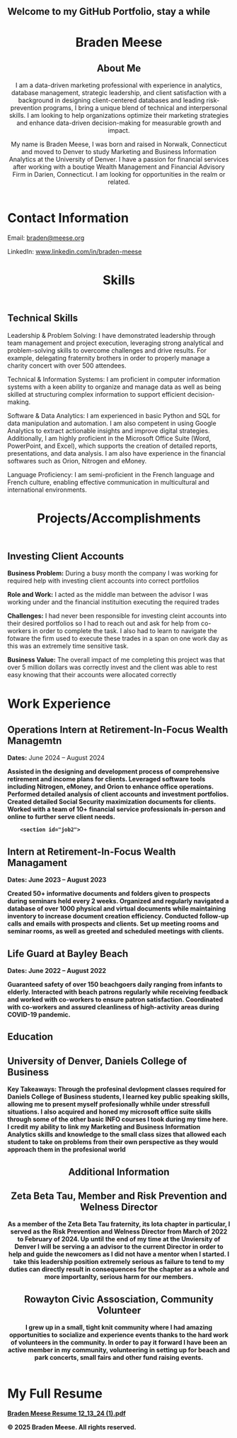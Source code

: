 ## Welcome to my GitHub Portfolio, stay a while


<html lang="en">
<head>
  <meta charset="UTF-8">
  <meta name="viewport" content="width=device-width, initial-scale=1.0">
  <link rel="stylesheet" href="style.css">
</head>
<body>
  <header>
    <h1>Braden Meese</h1>
    <h2>About Me</h2>
    <p class="brand-statement">I am a data-driven marketing professional with experience in analytics, database management, strategic leadership, and client satisfaction with a background in designing client-centered databases and leading risk-prevention programs, I bring a unique blend of technical and interpersonal skills. I am looking to help organizations optimize their marketing strategies and enhance data-driven decision-making for measurable growth and impact.</p>
     <main>
    <section id="about">
      <p>My name is Braden Meese, I was born and raised in Norwalk, Connecticut and moved to Denver to study Marketing and Business Information Analytics at the University of Denver. I have a passion for financial services after working with a boutiqe Wealth Management and Financial Advisory Firm in Darien, Connecticut. I am looking for opportunities in the realm or related.</p>
 
  </header>
  

    
  <html>
<head>
  <meta charset="UTF-8">
  
</head>
<body>
  <h1>Contact Information</h1>
  <p>Email: <a href="mailto:braden@meese.org">braden@meese.org</a></p>
  <p>LinkedIn: <a href="https://www.linkedin.com/in/braden-meese" target="_blank">www.linkedin.com/in/braden-meese</a></p>
</body>
</html>
  </main>
  
 <html lang="en">
<head>
  <meta charset="UTF-8">
  <meta name="viewport" content="width=device-width, initial-scale=1.0">

  <link rel="stylesheet" href="style.css">
</head>
<body>
  <header>
    <h1>Skills</h1>
   
  </header>
  
  <main>
    <section id="technical-skills">
      <h2>Technical Skills</h2>
      <p>Leadership & Problem Solving:
I have demonstrated leadership through team management and project execution, leveraging strong analytical and problem-solving skills to overcome challenges and drive results. For example, delegating fraternity brothers in order to properly manage a charity concert with over 500 attendees. 

Technical & Information Systems:
I am proficient in computer information systems with a keen ability to organize and manage data as well as being skilled at structuring complex information to support efficient decision-making.

Software & Data Analytics:
I am experienced in basic Python and SQL for data manipulation and automation. I am also competent in using Google Analytics to extract actionable insights and improve digital strategies. Additionally, I am highly proficient in the Microsoft Office Suite (Word, PowerPoint, and Excel), which supports the creation of detailed reports, presentations, and data analysis. I am also have experience in the financial softwares such as Orion, Nitrogen and eMoney. 

Language Proficiency:
I am semi-proficient in the French language and French culture, enabling effective communication in multicultural and international environments.</p>
    </section>
    


<html lang="en">
<head>
  <meta charset="UTF-8">
  <meta name="viewport" content="width=device-width, initial-scale=1.0">
  <link rel="stylesheet" href="style.css">
</head>
<body>
  <header>
    <h1>Projects/Accomplishments</h1>
    <nav>
      <ul> 
  </header>
   <main>
    <section id="project1">
      <h2>Investing Client Accounts</h2>
      <p><strong>Business Problem:</strong> During a busy month the company I was working for required help with investing client accounts into correct portfolios</p>
      <p><strong>Role and Work:</strong> I acted as the middle man between the advisor I was working under and the financial instituition executing the required trades</p>
      <p><strong>Challenges:</strong> I had never been responsible for investing cleint accounts into their desired portfolios so I had to reach out and ask for help from co-workers in order to complete the task. I also had to learn to navigate the fotware the firm used to execute these trades in a span on one work day as this was an extremely time sensitive task.</p>
      <p><strong>Business Value:</strong> The overall impact of me completing this project was that over 5 million dollars was correctly invest and the client was able to rest easy knowing that their accounts were allocated correctly </p>
    </section>

<html lang="en">
<head>
  <meta charset="UTF-8">
  <meta name="viewport" content="width=device-width, initial-scale=1.0">
  
   
  <h1>Work Experience</h1>  
  <main>
    <section id="job1">
      <h2>Operations Intern at Retirement-In-Focus Wealth Managemtn</h2>
      <p><strong>Dates:</strong> June 2024 – August 2024</p>
      <p><strong>
      Assisted in the designing and development process of comprehensive retirement and income plans for clients.
      Leveraged software tools including Nitrogen, eMoney, and Orion to enhance office operations.
      Performed detailed analysis of client accounts and investment portfolios.
      Created detailed Social Security maximization documents for clients.
      Worked with a team of 10+ financial service professionals in-person and online to further serve client needs.</p>
     
    
        <section id="job2">
  <h2>Intern at Retirement-In-Focus Wealth Managament</h2>
  <p><strong>Dates:</strong> June 2023 – August 2023</p>
  <p><strong>
    Created 50+ informative documents and folders given to prospects during seminars held every 2 weeks.
Organized and regularly navigated a database of over 1000 physical and virtual documents while maintaining
inventory to increase document creation efficiency.
Conducted follow-up calls and emails with prospects and clients.
Set up meeting rooms and seminar rooms, as well as greeted and scheduled meetings with clients.</p>

  <h2>Life Guard at Bayley Beach</h2>
  <p><strong>Dates:</strong> June 2022 – August 2022</p>
  <p><strong>Guaranteed safety of over 150 beachgoers daily ranging from infants to elderly. 
Interacted with beach patrons regularly while receiving feedback and worked with co-workers to ensure patron
satisfaction.
Coordinated with co-workers and assured cleanliness of high-activity areas during COVID-19 pandemic.</p>
 
    
 <h1>Education</h1>

  <main>
    <section id="course1">
      <h2>University of Denver, Daniels College of Business</h2>
      <p><strong>Key Takeaways:</strong> Through the profesinal devlopment classes required for Daniels College of Business students, I learned key public speaking skills, allowing me to present myself profesionally whhile under stressfull situations. I also acquired and honed my microsoft office suite skills through some of the other basic INFO courses I took during my time here. I credit my ability to link my Marketing and Business Information Analytics skills and knowledge to the small class sizes that allowed each student to take on problems from their own perspective as they would approach them in the profesional world</p>
    </section>
    
<header>
    <h1>Additional Information</h1>
   
  <main>
    <section id="extra-content">
      <h2>Zeta Beta Tau, Member and Risk Prevention and Welness Director</h2>
      <p>As a member of the Zeta Beta Tau fraternity, its Iota chapter in particular, I served as the Risk Prevention and Welness Director from March of 2022 to February of 2024. Up until the end of my time at the Unviersity of Denver I will be serving a an advisor to the current Director in order to help and guide the newcomers as I did not have a mentor when I started. I take this leadership position extremely serious as failure to tend to my duties can directly result in consequences for the chapter as a whole and more importanlty, serious harm for our members. </p>
    </section>
    
  <h2>Rowayton Civic Assosciation, Community Volunteer</h2>
      <p>I grew up in a small, tight knit community where I had amazing opportunities to socialize and experience events thanks to the hard work of volunteers in the community. In order to pay it forward I have been an active member in my community, volunteering in setting up for beach and park concerts, small fairs and other fund raising events. </p>
    </section>
  </main>

<h1> My Full Resume </h1>

  [Braden Meese Resume 12_13_24 (1).pdf](https://github.com/user-attachments/files/19080521/Braden.Meese.Resume.12_13_24.1.pdf)

  <footer>
    <p>&copy; 2025 Braden Meese. All rights reserved.</p>
  </footer>

